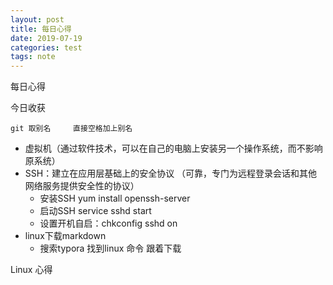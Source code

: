 ```yaml
---
layout: post
title: 每日心得
date: 2019-07-19
categories: test
tags: note
---
```


每日心得



今日收获

```
git 取别名		直接空格加上别名
```

- 虚拟机（通过软件技术，可以在自己的电脑上安装另一个操作系统，而不影响原系统）
- SSH：建立在应用层基础上的安全协议 （可靠，专门为远程登录会话和其他网络服务提供安全性的协议）
  - 安装SSH   yum install openssh-server
  - 启动SSH   service sshd start
  - 设置开机自启：chkconfig sshd on
- linux下载markdown
  - 搜索typora 找到linux 命令 跟着下载

Linux 心得